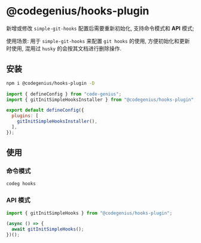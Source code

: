 # @codegenius/hooks-plugin

新增或修改 `simple-git-hooks` 配置后需要重新初始化, 支持命令模式和 **API** 模式;

使用场景: 用于 `simple-git-hooks` 来配置 `git hooks` 的使用, 方便初始化和更新时使用, 混用过 `husky` 的会按其文档进行删除操作.

## 安装

```bash
npm i @codegenius/hooks-plugin -D
```

```javascript
import { defineConfig } from "code-genius";
import { gitInitSimpleHooksInstaller } from "@codegenius/hooks-plugin";

export default defineConfig({
  plugins: [
    gitInitSimpleHooksInstaller(),
  ],
});
```

## 使用

### 命令模式

```bash
codeg hooks
```

### API 模式

```typescript
import { gitInitSimpleHooks } from "@codegenius/hooks-plugin";

(async () => {
  await gitInitSimpleHooks();
})();
```

